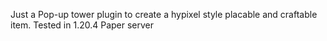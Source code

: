 Just a Pop-up tower plugin to create a hypixel style placable and craftable item.
Tested in 1.20.4 Paper server
